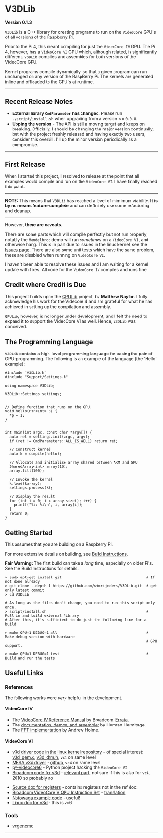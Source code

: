 # V3DLib

**Version 0.1.3**

`V3DLib` is a C++ library for creating programs to run on the `VideoCore` GPU's of all versions of the [Raspberry Pi](https://www.raspberrypi.org/).

Prior to the Pi 4, this meant compiling for just the `VideoCore IV` GPU.
The Pi 4, however, has a `VideoCore VI` GPU which, although related, is significantly different.
`V3DLib` compiles and assembles for both versions of the VideoCore GPU.

Kernel programs compile dynamically, so that a given program can run unchanged on any version of the RaspBerry Pi.
The kernels are generated inline and offloaded to the GPU's at runtime.

-----
## Recent Release Notes

* **External library `CmdParameter` has changed**.
  Please run `./script/install.sh` when upgrading from a version <= `0.0.8`.
* **Upping the version** - The API is still a moving target and keeps on breaking.
  Officially, I should be changing the major version continually, but with the project freshly released 
  and having exactly two users, I consider this overkill.
	I'll up the minor version periodically as a compromise.

-----

## First Release

When I started this project, I resolved to release at the point that all examples would compile
and run on the `VideoCore VI`. I have finally reached this point.

-----

**NOTE:** This means that `V3DLib` has reached a level of mimimum viability.
**It is by no means feature-complete** and can definitely use some refactoring and cleanup.

-----

However, **there are caveats**.

There are some parts which will compile perfectly but not run properly; notably the `Mandelbrot` demo
will run *sometimes* on a `VideoCore VI`, and otherwise hang.
This is in part due to issues in the linux kernel, see the [Issues page](Doc/Issues.md).
There are also some unit tests which have the same problem, these are disabled when running on `VideoCore VI`.

I haven't been able to resolve these issues and I am waiting for a kernel update with fixes.
All code for the `VideoCore IV` compiles and runs fine.


## Credit where Credit is Due
This project builds upon the [QPULib](https://github.com/mn416/QPULib) project, by **Matthew Naylor**.
I fully acknowledge his work for the Videcore 4 and am grateful for what he has achieved in setting
up the compilation and assembly.

`QPULib`, however, is no longer under development, and I felt the need to expand it to support
the VideoCore VI as well. Hence, `V3DLib` was conceived.


## The Programming Language

`V3DLib` contains a high-level programming language for easing the pain of GPU-programming.
The following is an example of the language (the 'Hello' example):

```
#include "V3DLib.h"
#include "Support/Settings.h"

using namespace V3DLib;

V3DLib::Settings settings;


// Define function that runs on the GPU.
void hello(Ptr<Int> p) {
  *p = 1;
}


int main(int argc, const char *argv[]) {
  auto ret = settings.init(argc, argv);
  if (ret != CmdParameters::ALL_IS_WELL) return ret;

  // Construct kernel
  auto k = compile(hello);

  // Allocate and initialise array shared between ARM and GPU
  SharedArray<int> array(16);
  array.fill(100);

  // Invoke the kernel
  k.load(&array);
  settings.process(k);

  // Display the result
  for (int i = 0; i < array.size(); i++) {
    printf("%i: %i\n", i, array[i]);
  }
  return 0;
}
```

## Getting Started

This assumes that you are building on a Raspberry Pi.

For more extensive details on building, see [Build Instructions](Doc/BuildInstructions.md).

**Fair Warning:** The first build can take a *long* time, especially on older Pi's.
See the Build Instructions for details.

    > sudo apt-get install git                                       # If not done already
    > git clone --depth 1 https://github.com/wimrijnders/V3DLib.git  # get only latest commit
    > cd V3DLib
    
    # As long as the files don't change, you need to run this script only once.
    > script/install.sh                                              # Pull in and build external library
    # After this, it's sufficient to do just the following line for a build
    
    > make QPU=1 DEBUG=1 all                                         # Make debug version with hardware
                                                                     # GPU support.
    
    > make QPU=1 DEBUG=1 test                                        # Build and run the tests


## Useful Links
### References

The following works were *very* helpful in the development.

#### VideoCore IV 
* The [VideoCore IV Reference Manual] by Broadcom. [Errata].
* The [documentation, demos, and assembler](https://github.com/hermanhermitage/videocoreiv-qpu)
  by Herman Hermitage.
* The [FFT implementation](http://www.aholme.co.uk/GPU_FFT/Main.htm)
  by Andrew Holme.

#### VideoCore VI 
* [v3d driver code in the linux kernel repository] - of special interest: [v3d_gem.c],
  [v3d_drm.h], `vc4` on same level
* [MESA v3d driver] - [github], `vc4` on same level
* [py-videocore6](https://github.com/Idein/py-videocore6) - Python project hacking the `VideoCore VI`
* [Broadcom code for v3d] - [relevant part], not sure if this is also for `vc4`, 2010 so probably no
- [Source doc for registers] - contains registers not in the ref doc:
- [Broadcom VideoCore V QPU Instruction Set] - [translation]
- [Notowaga example code] - useful!
- [Linux doc for v3d] - this is vc6



### Tools

* [vcgencmd](https://www.raspberrypi.org/documentation/raspbian/applications/vcgencmd.md)

--------------------------

[VideoCore IV Reference Manual]: https://docs.broadcom.com/docs-and-downloads/docs/support/videocore/VideoCoreIV-AG100-R.pdf
[Errata]: https://www.elinux.org/VideoCore_IV_3D_Architecture_Reference_Guide_errata
[v3d driver code in the linux kernel repository]: https://git.kernel.org/pub/scm/linux/kernel/git/stable/linux.git/tree/drivers/gpu/drm/v3d
[v3d_gem.c]: https://git.kernel.org/pub/scm/linux/kernel/git/stable/linux.git/tree/drivers/gpu/drm/v3d/v3d_gem.c
[v3d_drm.h]: https://git.kernel.org/pub/scm/linux/kernel/git/stable/linux.git/tree/include/uapi/drm/v3d_drm.h
[MESA v3d driver]: https://gitlab.freedesktop.org/mesa/mesa/-/tree/master/src/gallium/drivers/v3d
[github]: https://github.com/intel/external-mesa/tree/master/src/gallium/drivers/v3d
[Broadcom code for v3d]: https://android.googlesource.com/kernel/bcm/+/android-bcm-tetra-3.10-kitkat-wear/drivers/char/broadcom/mm/v3d/
[relevant part]: https://android.googlesource.com/kernel/bcm/+/android-bcm-tetra-3.10-kitkat-wear/drivers/char/broadcom/mm/v3d/v3d_user.c#179
[Source doc for registers]: https://vc4-notes.tumblr.com/post/125039428234/v3d-registers-not-on-videocore-iv-3d-architecture]
[Broadcom VideoCore V QPU Instruction Set]: http://imrc.noip.me/blog/vc4/VC5_instruction_set/
[translation]: https://translate.google.com/translate?hl=en&sl=auto&tl=en&u=http%3A%2F%2Fimrc.noip.me%2Fblog%2Fvc4%2FVC5_instruction_set%2F
[Notowaga example code]: https://gist.github.com/notogawa/36d0cc9168ae3236902729f26064281d
[Linux doc for v3d]: https://dri.freedesktop.org/docs/drm/gpu/v3d.html
